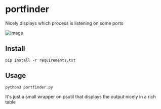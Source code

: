 # portfinder
Nicely displays which process is listening on some ports

![image](https://github.com/user-attachments/assets/e41f387a-515b-428c-bb6a-2228cc310674)

## Install
```
pip install -r requirements.txt
```

## Usage
```
python3 portfinder.py
```

It's just a small wrapper on psutil that displays the output nicely in a rich table

